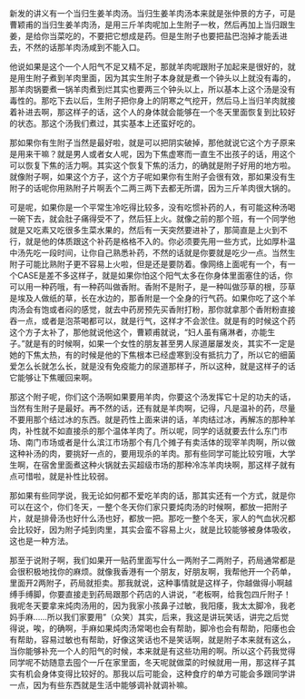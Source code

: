 新发的讲义有一个当归生姜羊肉汤。当归生姜羊肉汤本来就是张仲景的方子，可是曹颖甫的当归生姜羊肉汤，是用三斤羊肉呢加上生附子一枚，然后再加上当归跟生姜，是给你当菜吃的，不要把它想成是药。但是生附子也要把盐巴泡掉才能丢进去，不然的话那羊肉汤咸到不能入口。

他说如果是这个一个人阳气不足又精不足，那就羊肉呢跟附子加起来是很好的，就是用生附子煮到羊肉里面，因为其实生附子本身就是煮一个钟头以上就没有毒的，那羊肉锅要煮一锅羊肉煮到烂其实也要两三个钟头以上，所以基本上这个汤是没有毒性的。那吃下去以后，生附子把你身上的阴寒之气挖开，然后马上当归羊肉就接着补进去啊，那这样子的话，这个人的身体就会能够在一个冬天里面恢复到比较好的状态。那这个汤我们煮过，其实基本上还蛮好吃的。

那如果你有生附子当然是最好啦，就是可以把阴实破掉，那他就说它这个方子原来是用来干嘛？就是男人或者女人呢，因为下焦虚寒而一直生不出孩子的话，用这个可以恢复下焦的活力啊。其实这个恢复下焦的活力，的确就是附子好用的地方啦。就像附子啊，如果这个方子，这个方子呢如果你有生附子会很有效，那如果没有生附子的话呢你用熟附子片啊丢个二两三两下去都无所谓，因为三斤羊肉很大锅的。

可是呢，如果你是一个平常生冷吃得比较多，没有吃惯补药的人，有可能这种汤喝一碗下去，就会肚子痛得受不了，然后狂上火。就像之前的那个班，有一个同学他就是又吃素又吃很多生菜水果的，然后有一天突然要进补了，那简直是上火到不行，就是他的体质跟这个补药是格格不入的。你必须要先用一些方式，比如厚朴温中汤先吃一段时间，让你自己熟悉补药，不然的话就是你要就是吃少一点。当然生附子可能比熟附子更不容易上火啦，但是还是要防着。像网络上面呢有一个，有一个CASE是差不多这样子，就是如果你怕这个阳气太多在你身体里面塞住的话，你可以用一种药哦，有一种药叫做香附。香附不是附子，是一种叫做莎草的根，莎草是埃及人做纸的草，长在水边的，那香附是一个全身的行气药。如果你吃了这个羊肉汤会有饱或者闷的感觉，就去中药房预先买香附打粉，那你就拿那个香附粉直接吞一点，或者是泡茶喝都可以，就是行气，这样才不会淤住。就是有的时候这个药这个方子太补了，那他就说他这个，曹颖甫就说，“妇人虽有痛淋者，亦能生子。”就是有的时候啊，如果一个女性的朋友甚至男人尿道屡屡发炎，其实不一定是她的下焦太热，有的时候是他的下焦根本已经虚寒到没有抵抗力了，所以它的细菌爱怎么长就怎么长，就是没有免疫能力的尿道那样子，所以这种，就是这样子的话它能够让下焦暖回来啊。

那这个附子呢，你们这个汤啊如果要用羊肉，你要这个汤发挥它十足的功夫的话，当然有生附子是最好。再不然的话，还有就是羊肉啊，记得，凡是温补的药，尽量不要用那个结过冰的东西。就是药性上面来讲的话，羊肉结过冰，再解冻的那种羊肉，补性就不如直接杀的那个温体羊肉了。所以呢，同学的话就要去什么东门市场、南门市场或者是什么滨江市场那个有几个摊子有卖活体的现宰羊肉啊，所以做这种补汤的肉，要挑好一点的，要用现杀的羊肉。那有些同学可能比较穷哦，大学生啊，在宿舍里面煮这种火锅就去买超级市场的那种冷冻羊肉块啊，那这样子就有点可惜啦，就是补性比较弱。

那如果有些同学说，我无论如何都不爱吃羊肉的话，那其实还有一个方式，就是你可以在这个，你们冬天，一整个冬天你们家只要炖肉汤的时候啊，都放一把附子片，就是排骨汤也好什么汤也好，都放一把。那吃一整个冬天，家人的气血状况都会比较好，因为附子炖到肉里，其实会蛮不容易上火，就是比较能够被身体吸收，这也是一种方法。

那至于说附子啊，我们如果开一贴药里面写什么一两附子二两附子，药局通常都是会很积极地找你的麻烦。就像我香港有一个朋友，好朋友啊，我帮他开一个药单，里面开2两附子，药局就拒卖。那我就说，这种事情就是这样子，你越做得小啊越缚手缚脚，你要直接走到药局跟那个药店的人讲说，“老板啊，给我包四斤附子！我呢冬天要拿来炖肉汤用的，因为我家小孩鼻子过敏，我阳痿，我太太脚冷，我老妈手麻……所以我们家要用”（众笑）其实，后来，我这是讲玩笑话，讲完之后觉得说，唉，的确啊，手麻如果炖肉汤常喝也会有帮助，脚冷也会有帮助，阳痿也会有帮助，容易过敏也有帮助，好像这笑话也不是笑话啊，就是附子本来就有这么，当你能够补充一个人的阳气的时候，本来就是有这些功用的啊。所以这个药我觉得同学呢不妨随意去囤个一斤在家里面，冬天呢就做菜的时候就用一用，那这样子其实有机会身体变得比较好的。那我以后可能会，这种食疗的单方可能会多跟同学讲一点，因为有些东西就是生活中能够调补就调补嘛。
